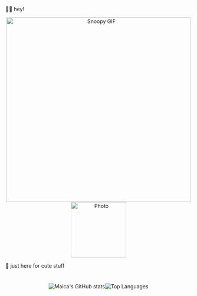 🙋‍♀️ hey!
<div align="center">
    <img src="https://github.com/user-attachments/assets/d354071e-274d-4b66-8940-f1c830d7cdd9" alt="Snoopy GIF" width="500"/>
    <img src="https://github.com/user-attachments/assets/ea2c60c6-0a95-43d5-924a-9557fc48b122" alt="Photo" width="150"/>
</div>

🎀 just here for cute stuff
#
#

<div align="center" style="display: flex; justify-content: center;">
    <img src="https://github-readme-stats.vercel.app/api?username=maicaalmonte&show_icons=true&theme=transparent" alt="Maica's GitHub stats"/>
    <img src="https://github-readme-stats.vercel.app/api/top-langs/?username=maicaalmonte&layout=compact&theme=transparent" alt="Top Languages"/>
</div>
